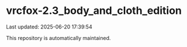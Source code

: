 # vrcfox-2.3_body_and_cloth_edition

Last updated: 2025-06-20 17:39:54

This repository is automatically maintained.
